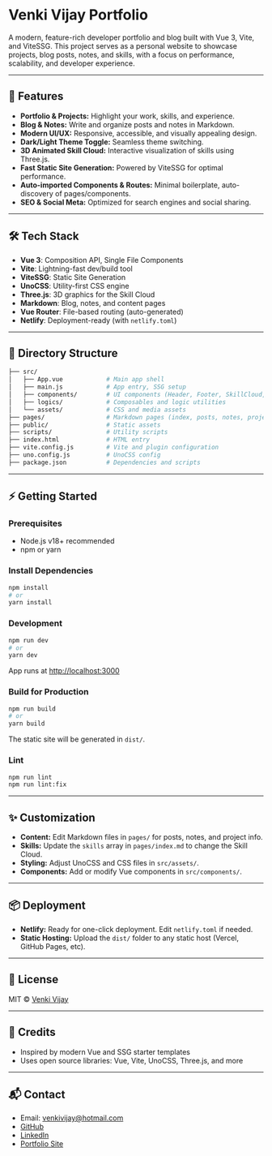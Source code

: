 # Venki Vijay Portfolio

A modern, feature-rich developer portfolio and blog built with Vue 3, Vite, and ViteSSG. This project serves as a personal website to showcase projects, blog posts, notes, and skills, with a focus on performance, scalability, and developer experience.

---

## 🚀 Features

- **Portfolio & Projects:** Highlight your work, skills, and experience.
- **Blog & Notes:** Write and organize posts and notes in Markdown.
- **Modern UI/UX:** Responsive, accessible, and visually appealing design.
- **Dark/Light Theme Toggle:** Seamless theme switching.
- **3D Animated Skill Cloud:** Interactive visualization of skills using Three.js.
- **Fast Static Site Generation:** Powered by ViteSSG for optimal performance.
- **Auto-imported Components & Routes:** Minimal boilerplate, auto-discovery of pages/components.
- **SEO & Social Meta:** Optimized for search engines and social sharing.

---

## 🛠 Tech Stack

- **Vue 3**: Composition API, Single File Components
- **Vite**: Lightning-fast dev/build tool
- **ViteSSG**: Static Site Generation
- **UnoCSS**: Utility-first CSS engine
- **Three.js**: 3D graphics for the Skill Cloud
- **Markdown**: Blog, notes, and content pages
- **Vue Router**: File-based routing (auto-generated)
- **Netlify**: Deployment-ready (with `netlify.toml`)

---

## 📁 Directory Structure

```bash
├── src/
│   ├── App.vue            # Main app shell
│   ├── main.js            # App entry, SSG setup
│   ├── components/        # UI components (Header, Footer, SkillCloud, etc.)
│   ├── logics/            # Composables and logic utilities
│   └── assets/            # CSS and media assets
├── pages/                 # Markdown pages (index, posts, notes, projects, etc.)
├── public/                # Static assets
├── scripts/               # Utility scripts
├── index.html             # HTML entry
├── vite.config.js         # Vite and plugin configuration
├── uno.config.js          # UnoCSS config
├── package.json           # Dependencies and scripts
```

---

## ⚡️ Getting Started

### Prerequisites

- Node.js v18+ recommended
- npm or yarn

### Install Dependencies

```bash
npm install
# or
yarn install
```

### Development

```bash
npm run dev
# or
yarn dev
```

App runs at <http://localhost:3000>

### Build for Production

```bash
npm run build
# or
yarn build
```

The static site will be generated in `dist/`.

### Lint

```bash
npm run lint
npm run lint:fix
```

---

## ✨ Customization

- **Content:** Edit Markdown files in `pages/` for posts, notes, and project info.
- **Skills:** Update the `skills` array in `pages/index.md` to change the Skill Cloud.
- **Styling:** Adjust UnoCSS and CSS files in `src/assets/`.
- **Components:** Add or modify Vue components in `src/components/`.

---

## 📦 Deployment

- **Netlify:** Ready for one-click deployment. Edit `netlify.toml` if needed.
- **Static Hosting:** Upload the `dist/` folder to any static host (Vercel, GitHub Pages, etc).

---

## 📄 License

MIT © [Venki Vijay](https://venkivijay.com)

---

## 🙏 Credits

- Inspired by modern Vue and SSG starter templates
- Uses open source libraries: Vue, Vite, UnoCSS, Three.js, and more

---

## 📬 Contact

- Email: <venkivijay@hotmail.com>
- [GitHub](https://github.com/venkivijay)
- [LinkedIn](https://linkedin.com/in/venkivijay)
- [Portfolio Site](https://venkivijay.com)
